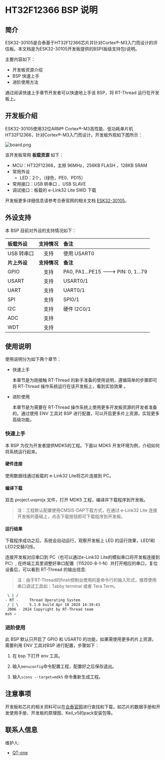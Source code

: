 # HT32F12366 BSP 说明

## 简介

ESK32-30105是合泰基于HT32F12366芯片并针对Cortex®-M3入门而设计的评估板。本文档是为ESK32-30105开发板提供的BSP(板级支持包)说明。

主要内容如下：

- 开发板资源介绍
- BSP 快速上手
- 进阶使用方法

通过阅读快速上手章节开发者可以快速地上手该 BSP，将 RT-Thread 运行在开发板上。

## 开发板介绍

ESK32-30105使用32位ARM® Cortex®-M3高性能、低功耗单片机HT32F12366，针对Cortex®-M3入门而设计。开发板外观如下图所示：

![board.png](figures/board.png)

该开发板常用 **板载资源** 如下：

- MCU：HT32F12366，主频 96MHz，256KB FLASH ，128KB SRAM
- 常用外设
    - LED：2个，（绿色，PE0、PD15）
- 常用接口：USB 转串口 、USB SLAVE
- 调试接口：板载的 e-Link32 Lite SWD 下载

开发板更多详细信息请参考合泰官网的相关文档 [ESK32-30105](https://www.holtek.com.cn/page/detail/dev_kit/ESK32-30105)。

## 外设支持

本 BSP 目前对外设的支持情况如下：

| **板载外设** | **支持情况** | **备注** |
| :--- | :---: | :--- |
| USB 转串口 | 支持  | 使用 USART0 |
| **片上外设** | **支持情况** | **备注** |
| GPIO | 支持  | PA0, PA1...PE15 ---> PIN: 0, 1...79 |
| USART | 支持  | USART0/1 |
| UART | 支持  | UART0/1 |
| SPI | 支持  | SPI0/1 |
| I2C | 支持  | 硬件 I2C0/1 |
| ADC | 支持  |     |
| WDT | 支持  |     |

## 使用说明

使用说明分为如下两个章节：

- 快速上手
    
    本章节是为刚接触 RT-Thread 的新手准备的使用说明，遵循简单的步骤即可将 RT-Thread 操作系统运行在该开发板上，看到实验效果 。
    
- 进阶使用
    
    本章节是为需要在 RT-Thread 操作系统上使用更多开发板资源的开发者准备的。通过使用 ENV 工具对 BSP 进行配置，可以开启更多片上资源，实现更多高级功能。

### 快速上手

本 BSP 为仅为开发者提供MDK5的工程。下面以 MDK5 开发环境为例，介绍如何将系统运行起来。

#### 硬件连接

使用数据线通过板载的 e-Link32 Lite将芯片连接到 PC。

#### 编译下载

双击 project.uvprojx 文件，打开 MDK5 工程，编译并下载程序到开发板。

> 注：工程默认配置使用CMSIS-DAP下载方式，在通过 e-Link32 Lite 连接开发板的基础上，点击下载按钮即可下载程序到开发板。

#### 运行结果

下载程序成功之后，系统会自动运行，观察开发板上 LED 的运行效果，LED1和LED2交替闪烁。

连接开发板对应串口到 PC（也可以通过e-Link32 Lite的模拟串口将开发板连接到PC）, 在终端工具里调整好串口配置（115200-8-1-N）并打开相应的串口，复位设备后，可以看到 RT-Thread 的输出信息:

> 注：由于RT-Thread的finsh控制台使用的是命令行的输入形式，推荐使用串口调试工具如：Tabby terminal 或者 Tera Term。

```bash
 \ | /
- RT -     Thread Operating System
 / | \     5.1.0 build Apr 10 2024 14:39:43
 2006 - 2024 Copyright by RT-Thread team
msh >
```

### 进阶使用

此 BSP 默认只开启了 GPIO 和 USART0 的功能，如果需使用更多的片上资源，需要利用 ENV 工具对BSP 进行配置，步骤如下：

1.  在 bsp 下打开 env 工具。
    
2.  输入`menuconfig`命令配置工程，配置好之后保存退出。
  
3.  输入`scons --target=mdk5` 命令重新生成工程。

## 注意事项

开发板和芯片的相关资料可以在[合泰官网](https://www.holtek.com.cn/page/index)进行查找和下载，如芯片的数据手册和开发使用手册、开发板的原理图、Keil_v5的pack安装包等。

## 联系人信息

维护人:

- [QT-one](https://github.com/QT-one)